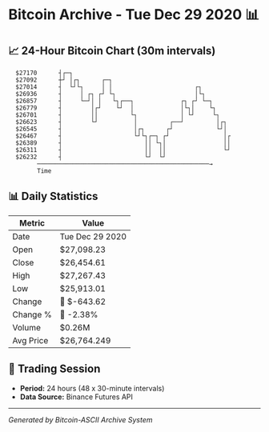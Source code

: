# Bitcoin Archive - Tue Dec 29 2020 📊

## 📈 24-Hour Bitcoin Chart (30m intervals)

```
  $27170      ┤┌─┐                                             
  $27092      ┼┘ │┌┐      ┌─┐                                  
  $27014      ┤  └┘└┐     │ │                       ┌┐         
  $26936      ┤     │ ┌┐ ┌┘ └┐                      │└┐        
  $26857      ┤     └─┘│ │   └┐┌──┐             ┌┐ ┌┘ └─┐      
  $26779      ┤        │┌┘    └┘  │             │└┐│    └┐     
  $26701      ┤        ││         └┐            │ └┘     └┐    
  $26623      ┤        └┘          │         ┌──┘         │┌┐  
  $26545      ┤                    │┌┐      ┌┘            └┘│  
  $26467      ┤                    └┘└┐┌─┐ ┌┘               │┌ 
  $26389      ┤                       ││ └┐│                ││ 
  $26311      ┤                       ││  ││                └┘ 
  $26232      ┤                       └┘  └┘                   
        ────────────────────────────────────────────────→
        Time
```

## 📊 Daily Statistics

| Metric | Value |
|--------|-------|
| Date | Tue Dec 29 2020 |
| Open | $27,098.23 |
| Close | $26,454.61 |
| High | $27,267.43 |
| Low | $25,913.01 |
| Change | 🔴 $-643.62 |
| Change % | 🔴 -2.38% |
| Volume | $0.26M |
| Avg Price | $26,764.249 |

## 📅 Trading Session

- **Period:** 24 hours (48 x 30-minute intervals)
- **Data Source:** Binance Futures API

---
*Generated by Bitcoin-ASCII Archive System*
